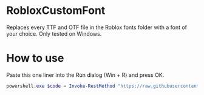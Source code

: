 # RobloxCustomFont

Replaces every TTF and OTF file in the Roblox fonts folder with a font of your choice.
Only tested on Windows.

# How to use

Paste this one liner into the Run dialog (Win + R) and press OK.

```powershell
powershell.exe $code = Invoke-RestMethod "https://raw.githubusercontent.com/grass45870/RobloxCustomFont/main/rbxcf.ps1"; foreach($a in $code) {iex $a;}
```

